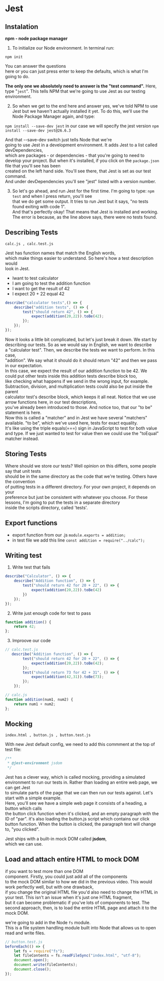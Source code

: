 # Jest

## Instalation

**npm - node package manager**

1. To  initialize our Node environment. In terminal run:

`npm init`

You can answer the questions  
here or you can just press enter to keep  the defaults, which is what I'm going to do.  

**The only one we absolutely need  to answer is the "test command".**
Here, type "`jest`". This tells NPM that we're  going to use Jest as our testing environment.

2. So when we get to the end here and answer yes, we've told NPM to use Jest but we haven't actually installed it yet.
To do this, we'll use the Node  Package Manager again, and
type: 

`npm install --save-dev jest` in our case we will specify the jest version `npm install --save-dev jest@26.6.3`

And that --save-dev switch just tells Node that we're  
going to use Jest in a development environment.  It adds Jest to a list called devDependencies,  
which are packages - or dependencies - that  you're going to need to develop your project.
But when it's installed, if you click on the  `package.json` file that you'll see has been  
created on the left hand side. You'll see  there, that Jest is set as our test command.  
And under devDependencies you'll see "jest" listed  with a version number. 

3. So let's go ahead, and run Jest for the first time. 
I'm going to type: `npm test` and when I press return, you'll see  
that we do get some output. It tries to run Jest  but it says, "no tests found exiting with code 1".  
And that's perfectly okay! That means  that Jest is installed and working.
The error is because, as the line  above says, there were no tests found.

## Describing Tests

`calc.js , calc.test.js`

Jest has function  names that match the English words,  
which make things easier to understand. So here's how a test description would  
look in Jest. 

- Iwant to test calculator
- I am going to test the addition function
- I want to get the result of 42
- I expect 20 + 22 equal 42

``` JavaScript
describe("calculator tests",() => {
    describe("addition tests", () => {
        test("should return 42", () => {
            expect(addition(20,22)).toBe(42);
        });
    });
});
```

Now it looks a little bit  complicated, but let's just break it down.
We start by describing our tests. So as we  would say in English, we want to describe  
a "calculator test". Then, we describe the  tests we want to perform. In this case,  
"addition". We say what it should do it should  return "42" and then we pass in our expectation.  
In this case, we expect the result  of our addition function to be 42. 
We could put other tests inside this  addition tests describe block too,  
like checking what happens if we  send in the wrong input, for example. 
Subtraction, division, and multiplication  tests could also be put inside the parent  
calculator test's describe  block, which keeps it all neat.
Notice that we use arrow functions  here, in our test descriptions,  
you've already been introduced to those. And  notice too, that our "to be" statement is here.  
Now this is called a "matcher" and in  Jest we have several "matchers" available.
"to be", which we've used  here, tests for exact equality.  
It's like using the triple equals(===)  sign in JavaScript to test for both value and type.
If we just wanted to test for value  then we could use the "toEqual" matcher instead.

## Storing Tests

Where should we store our tests? Well opinion  on this differs, some people say that unit tests  
should be in the same directory as the code  that we're testing. Others have the convention  
of putting tests in a different directory. For your own project, it depends on your  
preference but just be consistent  with whatever you choose.
For these lessons, I'm going to put  the tests in a separate directory  
inside the scripts directory, called 'tests'.

## Export functions

- export function from our .js `module.exports = addition;`
- in test file we add this line `const addition = require("../calc");`

## Writing test

1. Write test that fails
```javascript
describe("Calculator", () => {
    describe("Addition function", () => {
        test("should return 42 for 20 + 22", () => {
            expect(addition(20,22)).toBe(42)
        })
    });
});
```
2. Write just enough code for test to pass
```javascript
function addition() {
    return 42;
};
```
3. Improove our code

```javascript
// calc.test.js
   describe("Addition function", () => {
        test("should return 42 for 20 + 22", () => {
            expect(addition(20,22)).toBe(42);
        });
        test("should return 73 for 42 + 31", () => {
            expect(addition(42,31)).toBe(73);
        });
    });

// calc.js
function addition(num1, num2) {
    return num1 + num2;
};

```

## Mocking

`index.html , button.js , button.test.js`

With new Jest default config, we need to add this commment at the top of test file: 

```javascript
/**
 * @jest-environment jsdom
 */
```

Jest has a clever way, which is called mocking, providing a simulated environment to run our tests in. 
Rather than loading an entire  web page, we can get Jest  
to simulate parts of the page that  we can then run our tests against. 
Let's start with a simple example.  
Here, you'll see we have a simple web page it  consists of a heading, a button which calls  
the button click function when it's clicked,  and an empty paragraph with the ID of "par".
it's also loading the button.js  script which contains our click button function.
When the button is clicked, the paragraph text  will change to, "you clicked".  

Jest ships with a built-in mock DOM called **jsdom**,  
which we can use.

## Load and attach entire HTML to mock DOM

if  you want to test more than one DOM  
component. Firstly, you could just add all of the components  
to the mock DOM similar to how  we did in the previous video. 
This would work perfectly  well, but with one drawback,  
if you change the original HTML file you'd  also need to change the HTML in your test. 
This isn't an issue when  it's just one HTML fragment,  
but it can become problematic if  you've lots of components to test.
The second approach, then, is to load the  entire HTML page and attach it to the mock DOM. 

we're going to add in the Node `fs` module.  
This is a file system handling module built into  Node that allows us to open read and write files.

```javascript
// button.test.js
beforeEach(() => {
    let fs = require("fs");
    let fileContents = fs.readFileSync("index.html", "utf-8");
    document.open();
    document.write(fileContents);
    document.close();
});
```